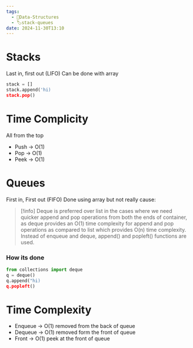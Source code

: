 ```yaml
---
tags:
  - 🌳Data-Structures
  - 🏷️stack-queues
date: 2024-11-30T13:10
---
```


# Stacks
Last in, first out (LIFO)
Can be done with array 
``` python
stack = []
stack.append('hi)
stack.pop()
```
# Time Complicity
All from the top 
* Push -> O(1)
* Pop -> O(1)
* Peek -> O(1)

# Queues
First in, First out (FIFO)
Done using array but not really cause:
> [!info]
Deque is preferred over list in the cases where we need quicker append and pop operations from both the ends of container, as deque provides an O(1) time complexity for append and pop operations as compared to list which provides O(n) time complexity. Instead of enqueue and deque, append() and popleft() functions are used.

### How its done
``` python
from collections import deque
q = deque()
q.append("hi)
q.popleft()
```
# Time Complexity
* Enqueue -> O(1)  removed from the back of queue
* Dequeue -> O(1) removed form the front of queue
* Front -> O(1)  peek at the front of queue
